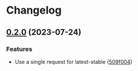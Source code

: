 # Changelog

## [0.2.0](https://github.com/ysthakur/asdf-amm/compare/v0.1.1...v0.2.0) (2023-07-24)


### Features

* Use a single request for latest-stable ([509f004](https://github.com/ysthakur/asdf-amm/commit/509f00409ec59c044f0c885744e6903c7c4f6dd0))
